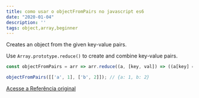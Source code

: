 ```yaml
---
title: como usar o objectFromPairs no javascript es6
date: "2020-01-04"
description: ''
tags: object,array,beginner
---
```


Creates an object from the given key-value pairs.

Use `Array.prototype.reduce()` to create and combine key-value pairs.

```js
const objectFromPairs = arr => arr.reduce((a, [key, val]) => ((a[key] = val), a), {});
```

```js
objectFromPairs([['a', 1], ['b', 2]]); // {a: 1, b: 2}
```


[Acesse a Referência original](http://github.com/30-seconds/)
